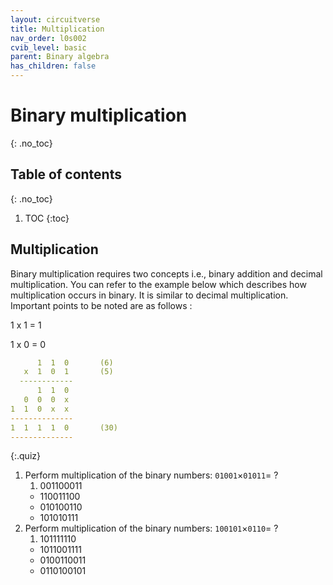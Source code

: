```yaml
---
layout: circuitverse
title: Multiplication
nav_order: l0s002
cvib_level: basic
parent: Binary algebra
has_children: false
---
```



# Binary multiplication
{: .no_toc}


## Table of contents
{: .no_toc}

1. TOC
{:toc}


## Multiplication

Binary multiplication requires two concepts i.e., binary addition and decimal multiplication. You can refer to the example below which describes how multiplication occurs in binary. It is similar to decimal multiplication. Important points to be noted are as follows :

1 x 1 = 1

1 x 0 = 0

```yaml
      1  1  0       (6)
   x  1  0  1       (5)
  ------------
      1  1  0
   0  0  0  x
1  1  0  x  x
--------------
1  1  1  1  0       (30)
--------------
```

{:.quiz}
1. Perform multiplication of the binary numbers: `01001`×`01011`= ?
   1. 001100011
   * 110011100
   * 010100110
   * 101010111
2. Perform multiplication of the binary numbers: `100101`×`0110`= ?
   1. 101111110
   * 1011001111
   * 0100110011
   * 0110100101  
